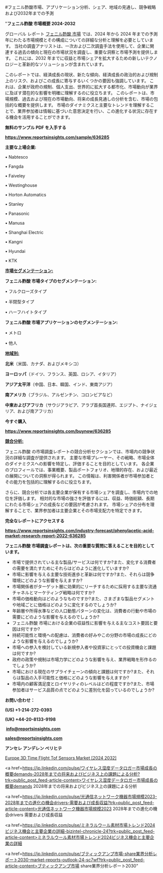 #フェニル酢酸市場、アプリケーション分析、シェア、地域の見通し、競争戦略および2032年までの予測

"<strong>フェニル酢酸 市場概要 2024-2032</strong>

グローバル レポート <a href=https://www.reportsinsights.com/sample/636285>フェニル酢酸 市場</a> では、2024 年から 2024 年までの予測年にわたる市場規模とその構成についての詳細な分析と理解を必要としています。 当社の調査アナリストは、一次および二次調査手法を使用して、企業に関連する過去の傾向と現在の市場状況を調査し、重要な洞察と市場予測を提供します。 これには、2032 年までに収益と市場シェアを拡大​​するための新しいテクノロジーと革新的なソリューションが含まれています。

このレポートでは、経済成長の現状、新たな傾向、経済成長の政治的および規制上のリスク、およびこの成長に寄与するいくつかの要因も強調しています。 これは、企業が政府の規制、個人支出、世界的に拡大する都市化、市場動向が業界に及ぼす潜在的な影響を明確に理解するのに役立ちます。 このレポートは、市場規模、過去および現在の市場動向、将来の成長見通しの分析を含む、市場の包括的な概要を提供します。 市場のダイナミクスと主要なトレンドを理解することで、業界参加者は情報に基づいた意思決定を行い、この進化する状況に存在する機会を活用することができます。

<strong><b>無料のサンプル PDF を入手する</b></strong>

<a href=https://www.reportsinsights.com/sample/636285><strong><u>https://www.reportsinsights.com/sample/636285</u></strong></a>

<strong>主要な上場企業:</strong>

• Nabtesco

• Fangda

• Faiveley

• Westinghouse

• Horton Automatics

• Stanley

• Panasonic

• Manusa

• Shanghai Electric

• Kangni

• Hyundai

• KTK

<strong><u>市場セグメンテーション</u></strong><strong><u>:</u></strong>

<strong>フェニル酢酸 市場タイプのセグメンテーション:</strong>

• フルクローズタイプ

• 半閉型タイプ

• ハーフハイトタイプ

<strong>フェニル酢酸 市場アプリケーションのセグメンテーション:</strong>

• メトロ

• 他人

<strong><u>地域別</u></strong><strong><u>:</u></strong>

<strong>北米</strong>（米国、カナダ、およびメキシコ）

<strong>ヨーロッパ</strong>（ドイツ、フランス、英国、ロシア、イタリア）

<strong>アジア太平洋</strong>（中国、日本、韓国、インド、東南アジア）

<strong>南アメリカ</strong>（ブラジル、アルゼンチン、コロンビアなど）

<strong>中東およびアフリカ</strong>（サウジアラビア、アラブ首長国連邦、エジプト、ナイジェリア、および南アフリカ）

<strong>今すぐ購入</strong>

<a href=https://www.reportsinsights.com/buynow/636285><strong><u>https://www.reportsinsights.com/buynow/636285</u></strong></a>

<strong><u>競合分析:</u></strong>

フェニル酢酸 の市場調査レポートの競合分析セクションでは、市場内の競争状況の詳細な調査が提供されます。 主要な市場プレーヤー、その戦略、市場全体のダイナミクスへの影響を特定し、評価することを目的としています。 各企業のプロフィールでは、事業概要、製品ポートフォリオ、地理的存在、および最近の展開についての洞察が得られます。 この情報は、利害関係者が市場参加者とその能力を包括的に理解するのに役立ちます。

さらに、競合分析では各主要企業が保有する市場シェアを調査し、市場内での地位を評価します。 相対的な市場の強さを評価するには、収益、時価総額、長期にわたる市場シェアの成長などの要因が考慮されます。 市場シェアの分布を理解することで、業界参加者は主要企業とその市場支配力を特定できます。

<strong>完全なレポートにアクセスする</strong>

<a href=https://www.reportsinsights.com/industry-forecast/phenylacetic-acid-market-research-report-2022-636285><strong><u><b>https://www.reportsinsights.com/industry-forecast/phenylacetic-acid-market-research-report-2022-636285</b></u></strong></a>

<strong><b>フェニル酢酸 市場調査レポートは、次の重要な質問に答えることを目的としています。</b></strong>
<ul>
  <li>市場で提供されている主な製品/サービスは何ですか?また、変化する消費者の需要を満たすためにそれらはどのように進化していますか?</li>
  <li>市場に影響を与える主要な技術進歩と革新は何ですか?また、それらは競争環境にどのような影響を与えますか?</li>
  <li>市場関係者がターゲット層に効果的にリーチするために採用する主要な流通チャネルとマーケティング戦略は何ですか?</li>
  <li>市場の価格動向はどのようなものですか?また、さまざまな製品セグメントや地域ごとに価格はどのように変化するのでしょうか?</li>
  <li>年齢層や所得水準などの人口動態パターンの変化は、消費者の行動や市場の需要にどのような影響を与えるのでしょうか?</li>
  <li>フェニル酢酸 市場における企業の収益性に影響を与える主なコスト要因と要因は何ですか?</li>
  <li>持続可能性と環境への配慮は、消費者の好みやこの分野の市場の成長にどのような影響を与えるのでしょうか?</li>
  <li>市場への参入を検討している新規参入者や投資家にとっての投資機会と課題は何ですか?</li>
  <li>政府の政策や規制は市場力学にどのような影響を与え、業界戦略を形作るのでしょうか?</li>
  <li>市場における現在のサプライチェーンの傾向と課題は何ですか?また、それらは製品の入手可能性と価格にどのような影響を与えますか?</li>
  <li>市場内の顧客満足度とロイヤリティのレベルはどの程度ですか?また、市場参加者はサービス品質の点でどのように差別化を図っているのでしょうか?</li>
</ul>
<strong>お問い合わせ：</strong>

<strong>(US) +1-214-272-0393</strong>

<strong>(UK) +44-20-8133-9198</strong>

<strong> </strong><a href=info@reportsinsights.com><strong><u>info@reportsinsights.com</u></strong></a>

<a href=sales@reportsinsights.com><strong><u>sales@reportsinsights.com</u></strong></a>

<strong>アンセレ アンデレン ベリヒテ</strong>

<a href=https://www.linkedin.com/pulse/europe-3d-time-flight-tof-sensors-markets-trends-28d8f/>Europe 3D Time Flight Tof Sensors Market [2024 2032]</a>

<a href=https://jp.linkedin.com/pulse/ワイヤレス湿度データロガー市場成長の概要demands-2028年までの将来およびビジネス上の課題による分析?trk=public_post_feed-article-content>ワイヤレス湿度データロガー市場成長の概要demands 2028年までの将来およびビジネス上の課題による分析</a>

<a href=https://jp.linkedin.com/pulse/光通信ネットワーク機器市場規模2023-2028年までの進化の機会drivers-需要および成長収益?trk=public_post_feed-article-content>光通信ネットワーク機器市場規模2023 2028年までの進化の機会drivers 需要および成長収益</a>

<a href=https://jp.linkedin.com/pulse/ミネラルウール素材市場トレンド2024ビジネス機会と主要企業の詳細-bizintel-chronicle-24?trk=public_post_feed-article-content>ミネラルウール素材市場トレンド2024ビジネス機会と主要企業の詳細</a>

<a href=https://jp.linkedin.com/pulse/ブティックアンプ市場-share業界分析レポート2030-market-reports-outlook-24-sc7wf?trk=public_post_feed-article-content>ブティックアンプ市場 share業界分析レポート2030</a>"
